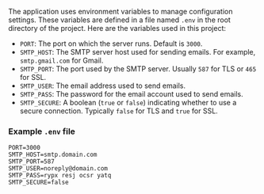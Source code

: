 The application uses environment variables to manage configuration settings. These variables are defined in a file named `.env` in the root directory of the project. Here are the variables used in this project:

- `PORT`: The port on which the server runs. Default is `3000`.
- `SMTP_HOST`: The SMTP server host used for sending emails. For example, `smtp.gmail.com` for Gmail.
- `SMTP_PORT`: The port used by the SMTP server. Usually `587` for TLS or `465` for SSL.
- `SMTP_USER`: The email address used to send emails.
- `SMTP_PASS`: The password for the email account used to send emails.
- `SMTP_SECURE`: A boolean (`true` or `false`) indicating whether to use a secure connection. Typically `false` for TLS and `true` for SSL.

### Example `.env` file

```env
PORT=3000
SMTP_HOST=smtp.domain.com
SMTP_PORT=587
SMTP_USER=noreply@domain.com
SMTP_PASS=rypx resj ocsr yatq
SMTP_SECURE=false
